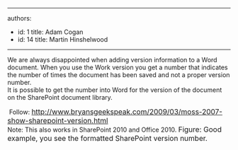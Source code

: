 

---
authors:
  - id: 1
    title: Adam Cogan
  - id: 14
    title: Martin Hinshelwood
---




<span class='intro'> We are always disappointed when adding version information to a Word document. When you use the Work version you get a number that indicates the number of times the document has been saved and not a proper version number.<br>
It is possible to get the number into Word for the version of the document on the SharePoint document library. 
 </span>

&#160;Follow&#58; <font class="ms-rteCustom-External" size="+0"><a shape="rect" href="http&#58;//www.bryansgeekspeak.com/2009/03/moss-2007-show-sharepoint-version.html">http&#58;//www.bryansgeekspeak.com/2009/03/moss-2007-show-sharepoint-version.html</a> </font><br>
Note&#58; This also works in SharePoint 2010 and Office 2010. <img alt="" class="ms-rteCustom-ImageArea" src="/Standards/SoftwareDevelopment/RulesToBetterSharePoint/PublishingImages/VersionInWord.jpg" /><font class="ms-rteCustom-FigureGood" size="+0">Figure&#58; Good example, you see the formatted SharePoint version number.<br>
</font>



